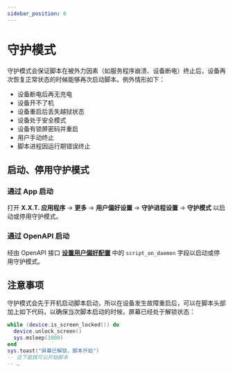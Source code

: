 ```yaml
---
sidebar_position: 6
---
```


# 守护模式

守护模式会保证脚本在被外力因素（如服务程序崩溃、设备断电）终止后，设备再次恢复正常状态的时候能够再次启动脚本。例外情形如下：

* 设备断电后再无充电
* 设备开不了机
* 设备重启后丢失越狱状态
* 设备处于安全模式
* 设备有锁屏密码并重启
* 用户手动终止
* 脚本进程因运行期错误终止

## 启动、停用守护模式

### 通过 App 启动

打开 **X.X.T. 应用程序** -> **更多** -> **用户偏好设置** -> **守护进程设置** -> **守护模式** 以启动或停用守护模式。

### 通过 OpenAPI 启动

经由 OpenAPI 接口 [**设置用户偏好配置**](https://elite.82flex.com/api-283425315) 中的 `script_on_daemon` 字段以启动或停用守护模式。

## 注意事项

守护模式会先于开机启动脚本启动，所以在设备发生故障重启后，可以在脚本头部加上如下代码，以确保当次脚本启动的时候，屏幕已经处于解锁状态：

```lua
while (device.is_screen_locked()) do
  device.unlock_screen()
  sys.msleep(1000)
end
sys.toast("屏幕已解锁，脚本开始")
-- 这下面就可以开始脚本
-- …
```
